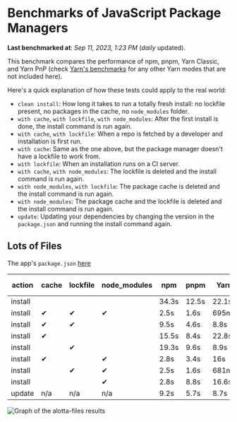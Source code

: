 # Benchmarks of JavaScript Package Managers

**Last benchmarked at**: _Sep 11, 2023, 1:23 PM_ (_daily_ updated).

This benchmark compares the performance of npm, pnpm, Yarn Classic, and Yarn PnP (check [Yarn's benchmarks](https://yarnpkg.com/benchmarks) for any other Yarn modes that are not included here).

Here's a quick explanation of how these tests could apply to the real world:

- `clean install`: How long it takes to run a totally fresh install: no lockfile present, no packages in the cache, no `node_modules` folder.
- `with cache`, `with lockfile`, `with node_modules`: After the first install is done, the install command is run again.
- `with cache`, `with lockfile`: When a repo is fetched by a developer and installation is first run.
- `with cache`: Same as the one above, but the package manager doesn't have a lockfile to work from.
- `with lockfile`: When an installation runs on a CI server.
- `with cache`, `with node_modules`: The lockfile is deleted and the install command is run again.
- `with node_modules`, `with lockfile`: The package cache is deleted and the install command is run again.
- `with node_modules`: The package cache and the lockfile is deleted and the install command is run again.
- `update`: Updating your dependencies by changing the version in the `package.json` and running the install command again.

## Lots of Files

The app's `package.json` [here](https://github.com/pnpm/pnpm.io/blob/main/benchmarks/fixtures/alotta-files/package.json)

| action  | cache | lockfile | node_modules| npm | pnpm | Yarn | Yarn PnP |
| ---     | ---   | ---      | ---         | --- | ---  | ---  | ---      |
| install |       |          |             | 34.3s | 12.5s | 22.1s | 20.2s |
| install | ✔     | ✔        | ✔           | 2.5s | 1.6s | 695ms | n/a |
| install | ✔     | ✔        |             | 9.5s | 4.6s | 8.8s | 668ms |
| install | ✔     |          |             | 15.5s | 8.4s | 22.8s | 15.2s |
| install |       | ✔        |             | 19.3s | 9.6s | 8.9s | 670ms |
| install | ✔     |          | ✔           | 2.8s | 3.4s | 16s | n/a |
| install |       | ✔        | ✔           | 2.5s | 1.6s | 681ms | n/a |
| install |       |          | ✔           | 2.8s | 8.8s | 16.6s | n/a |
| update  | n/a | n/a | n/a | 9.2s | 5.7s | 8.7s | 16.9s |

<img alt="Graph of the alotta-files results" src="/img/benchmarks/alotta-files.svg" />